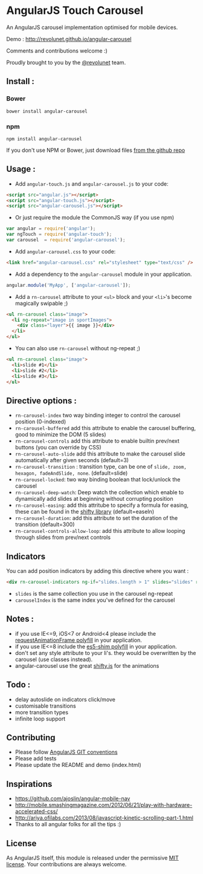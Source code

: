 # AngularJS Touch Carousel

An AngularJS carousel implementation optimised for mobile devices.

Demo : http://revolunet.github.io/angular-carousel

Comments and contributions welcome :)

Proudly brought to you by the [@revolunet](http://twitter.com/revolunet) team.

## Install :

### Bower
`bower install angular-carousel`

### npm
`npm install angular-carousel`

If you don't use NPM or Bower, just download files [from the github repo](./dist)

## Usage :
 - Add `angular-touch.js` and `angular-carousel.js` to your code:
```html
<script src="angular.js"></script>
<script src="angular-touch.js"></script>
<script src="angular-carousel.js"></script>
```
 - Or just require the module the CommonJS way (if you use npm)
```js
var angular = require('angular');
var ngTouch = require('angular-touch');
var carousel  = require('angular-carousel');
```
 - Add `angular-carousel.css` to your code:
```html
<link href="angular-carousel.css" rel="stylesheet" type="text/css" />
```
 - Add a dependency to the `angular-carousel` module in your application.
```js
angular.module('MyApp', ['angular-carousel']);
```

 - Add a `rn-carousel` attribute to your `<ul>` block and your `<li>`'s become magically swipable ;)
```html
<ul rn-carousel class="image">
  <li ng-repeat="image in sportImages">
    <div class="layer">{{ image }}</div>
  </li>
</ul>
```

 - You can also use `rn-carousel` without ng-repeat ;)
```html
<ul rn-carousel class="image">
  <li>slide #1</li>
  <li>slide #2</li>
  <li>slide #3</li>
</ul>
```

## Directive options :
 - `rn-carousel-index` two way binding integer to control the carousel position (0-indexed)
 - `rn-carousel-buffered` add this attribute to enable the carousel buffering, good to minimize the DOM (5 slides)
 - `rn-carousel-controls` add this attribute to enable builtin prev/next buttons (you can override by CSS)
 - `rn-carousel-auto-slide` add this attribute to make the carousel slide automatically after given seconds (default=3)
 - `rn-carousel-transition` : transition type, can be one of `slide, zoom, hexagon, fadeAndSlide, none`. (default=slide)
 - `rn-carousel-locked`: two way binding boolean that lock/unlock the carousel
 - `rn-carousel-deep-watch`: Deep watch the collection which enable to dynamically add slides at beginning without corrupting position
 - `rn-carousel-easing`: add this attritube to specify a formula for easing, these can be found in the [shifty
 library](https://github.com/jeremyckahn/shifty/blob/master/src/shifty.formulas.js) (default=easeIn)
 - `rn-carousel-duration`: add this attribute to set the duration of the transition (default=300)
 - `rn-carousel-controls-allow-loop`: add this attribute to allow looping through slides from prev/next controls

## Indicators

You can add position indicators by adding this directive where you want :
```html
<div rn-carousel-indicators ng-if="slides.length > 1" slides="slides" rn-carousel-index="carouselIndex"></div>
```
 - `slides` is the same collection you use in the carousel ng-repeat
 - `carouselIndex` is the same index you've defined for the carousel

## Notes :
 - if you use IE<=9, iOS<7 or Android<4 please include the [requestAnimationFrame polyfill](https://github.com/darius/requestAnimationFrame/blob/master/requestAnimationFrame.js) in your application.
 - if you use IE<=8 include the [es5-shim polyfill](https://github.com/es-shims/es5-shim/blob/master/es5-shim.min.js) in your application.
 - don't set any style attribute to your li's. they would be overwritten by the carousel (use classes instead).
 - angular-carousel use the great [shifty.js](https://github.com/jeremyckahn/shifty) for the animations

## Todo :
 - delay autoslide on indicators click/move
 - customisable transitions
 - more transition types
 - infinite loop support

## Contributing
 - Please follow [AngularJS GIT conventions](https://docs.google.com/document/d/1QrDFcIiPjSLDn3EL15IJygNPiHORgU1_OOAqWjiDU5Y/edit#)
 - Please add tests
 - Please update the README and demo (index.html)

## Inspirations
 - https://github.com/ajoslin/angular-mobile-nav
 - http://mobile.smashingmagazine.com/2012/06/21/play-with-hardware-accelerated-css/
 - http://ariya.ofilabs.com/2013/08/javascript-kinetic-scrolling-part-1.html
 - Thanks to all angular folks for all the tips :)

## License
As AngularJS itself, this module is released under the permissive [MIT license](http://revolunet.mit-license.org). Your contributions are always welcome.
